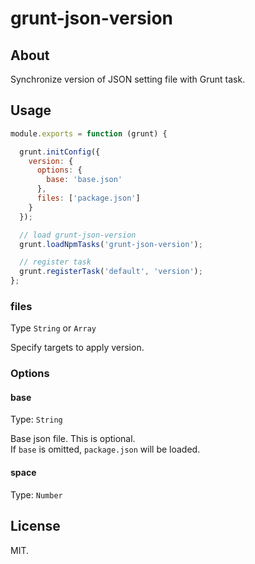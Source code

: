 # grunt-json-version

## About

Synchronize version of JSON setting file with Grunt task.

## Usage

```js
module.exports = function (grunt) {

  grunt.initConfig({
    version: {
      options: {
        base: 'base.json'
      },
      files: ['package.json']
    }
  });

  // load grunt-json-version
  grunt.loadNpmTasks('grunt-json-version');

  // register task
  grunt.registerTask('default', 'version');
};
```
### files

Type `String` or `Array`

Specify targets to apply version.

### Options

#### base

Type: `String`

Base json file. This is optional.  
If `base` is omitted, `package.json` will be loaded.

#### space

Type: `Number`

## License

MIT.
